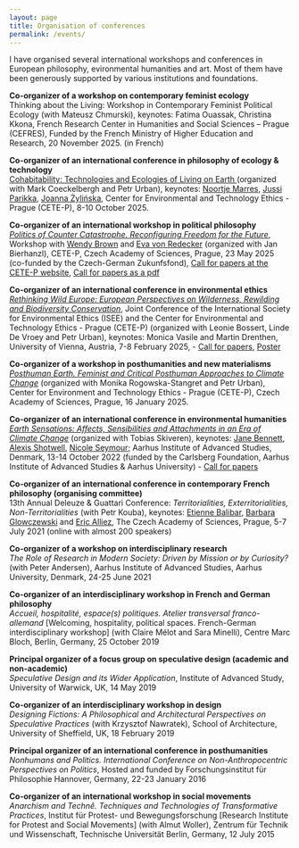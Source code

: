 ```yaml
---
layout: page
title: Organisation of conferences
permalink: /events/
---
```



I have organised several international workshops and conferences in European philosophy, evironmental humanities and art. Most of them have been generously supported by various institutions and foundations.

**Co-organizer of a workshop on contemporary feminist ecology**<br>
Thinking about the Living: Workshop in Contemporary Feminist Political Ecology (with Mateusz Chmurski), keynotes: Fatima Ouassak, Christina Kkona, French Research Center in Humanities and Social Sciences – Prague (CEFRES), Funded by the French Ministry of Higher Education and Research, 20 November 2025. (in French)

**Co-organizer of an international conference in philosophy of ecology & technology**<br>
<a href="https://cetep.eu/cohabitability-ecologies-and-technologies-of-living-on-earth/" target="_blank">Cohabitability: Technologies and Ecologies of Living on Earth <a/> (organized with Mark Coeckelbergh and Petr Urban), keynotes: <a href="https://warwick.ac.uk/fac/cross_fac/cim/people/noortje-marres/" target= "_blank">Noortje Marres<a/>, <a href="https://pure.au.dk/portal/en/persons/parikka%40cc.au.dk" target= "_blank">Jussi Parikka<a/>, <a href="https://www.kcl.ac.uk/people/joanna-zylinska" target= "_blank">Joanna Żylińska<a/>, Center for Environmental and Technology Ethics - Prague (CETE-P), 8-10 October 2025.<br>

**Co-organizer of an international workshop in political philosophy**<br>
<a href="https://cetep.eu/politics-of-counter-catastrophe-reconfiguring-freedom-for-the-future-2/" target="_blank"><i>Politics of Counter Catastrophe. Reconfiguring Freedom for the Future</i><a/>, Workshop with <a href="https://www.ias.edu/sss/wendy-brown" target= "_blank">Wendy Brown<a/> and <a href="https://www.evredecker.net/de/" target= "_blank">Eva von Redecker<a/> (organized with Jan Bierhanzl), CETE-P, Czech Academy of Sciences, Prague, 23 May 2025 (co-funded by the Czech-German Zukunfsfond), <a href="https://cetep.eu/news/cfp-politics-of-counter-catastrophe-reconfiguring-freedom-for-the-future/" target="_blank">Call for papers at the CETE-P website<a/>, <a href="../articles/CfP_Politics of Counter Catastrophe_CETE-P_Prague_22.5.2025.pdf" taget="_blank">Call for papers as a pdf</a> <br>

**Co-organizer of an international conference in environmental ethics**<br>
<a href="https://cetep.eu/rethinking-wild-europe/" target="_blank"><i>Rethinking Wild Europe:
European Perspectives on Wilderness, Rewilding and Biodiversity Conservation</i></a>, Joint Conference of the International Society for Environmental Ethics (ISEE) and the Center for Environmental and Technology Ethics - Prague (CETE-P) (organized with Leonie Bossert, Linde De Vroey and Petr Urban), keynotes: Monica Vasile and Martin Drenthen, University of Vienna, Austria, 7-8 February 2025, - <a href="../articles/CfA-Rethinking Wild Europe-4.pdf" taget="_blank">Call for papers</a>, <a href="../articles/Poster_Rethinking Wild Europe_7-8 Feb 2025.pdf" taget="_blank">Poster</a><br> 

**Co-organizer of a workshop in posthumanities and new materialisms**<br>
<a href="https://cetep.eu/posthuman-earth-feminist-and-critical-posthuman-approaches-to-climate-change/" target="_blank"><i>Posthuman Earth. Feminist and Critical Posthuman Approaches to Climate Change</i></a> (organized with Monika Rogowska-Stangret and Petr Urban), Center for Environment and Technology Ethics - Prague (CETE-P), Czech Academy of Sciences, Prague, 16 January 2025.<br>

**Co-organizer of an international conference in environmental humanities**<br>
<a href="https://aias.au.dk/events/earth-sensations" target="_blank"><i>Earth Sensations: Affects, Sensibilities and Attachments in an Era of Climate Change</i></a> (organized with Tobias Skiveren), keynotes: <a href="https://politicalscience.jhu.edu/directory/jane-bennett/" target="_blank">Jane Bennett</a>, <a href="https://alexisshotwell.com" target="_blank">Alexis Shotwell</a>, <a href="https://english.fullerton.edu/faculty/profile/n_seymour.aspx" target="_blank">Nicole Seymour</a>; Aarhus Institute of Advanced Studies, Denmark, 13-14 October 2022 (funded by the Carlsberg Foundation, Aarhus Institute of Advanced Studies & Aarhus University) - <a href="../articles/CfP_Conference_Earth Sensations_AIAS_AU_KN.pdf" taget="_blank">Call for papers</a>


**Co-organizer of an international conference in contemporary French philosophy (organising committee)**<br>
13th Annual Deleuze & Guattari Conference: *Territorialities, Exterritorialities, Non-Territorialities* (with Petr Kouba), keynotes: <a href="https://www.kingston.ac.uk/staff/profile/professor-etienne-balibar-408/" target="_blank">Etienne Balibar</a>, <a href="http://las.ehess.fr/index.php?1716" target="_blank">Barbara Glowczewski</a> and <a href="https://www.kingston.ac.uk/staff/profile/professor-eric-alliez-417/" target="_blank">Eric Alliez</a>, The Czech Academy of Sciences, Prague, 5-7 July 2021 (online with almost 200 speakers)


**Co-organizer of a workshop on interdisciplinary research**<br>
*The Role of Research in Modern Society: Driven by Mission or by Curiosity?* (with Peter Andersen), Aarhus Institute of Advanced Studies, Aarhus University, Denmark, 24-25 June 2021

**Co-organizer of an interdisciplinary workshop in French and German philosophy**<br>
*Accueil, hospitalité, espace(s) politiques. Atelier transversal franco-allemand* [Welcoming, hospitality, political spaces. French-German interdisciplinary workshop] (with Claire Mélot and Sara Minelli), Centre Marc Bloch, Berlin, Germany, 25 October 2019

**Principal organizer of a focus group on speculative design (academic and non-academic)** <br>
*Speculative Design and its Wider Application*, Institute of Advanced Study, University of Warwick, UK, 14 May 2019

**Co-organizer of an interdisciplinary workshop in design**<br>
*Designing Fictions: A Philosophical and Architectural Perspectives on Speculative Practices* (with Krzysztof Nawratek), School of Architecture, University of Sheffield, UK, 18 February 2019

**Principal organizer of an international conference in posthumanities**<br>
*Nonhumans and Politics. International Conference on Non-Anthropocentric Perspectives on Politics*, Hosted and funded by Forschungsinstitut für Philosophie Hannover, Germany, 22-23 January 2016

**Co-organizer of an international workshop in social movements**<br>
*Anarchism and Technê. Techniques and Technologies of Transformative Practices*, Institut für Protest- und Bewegungsforschung [Research Institute for Protest and Social Movements] (with Almut Woller), Zentrum für Technik und Wissenschaft, Technische Universität Berlin, Germany, 12 July 2015

